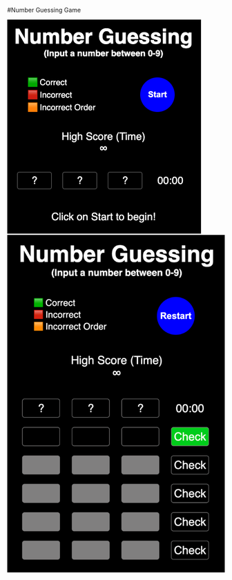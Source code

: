 #Number Guessing Game

![Number Guessing - Welcome Screen](./assets/NumberGuessing-WelcomeScreen.png)
![Number Guessing - Gameplay Screen](./assets/numberGuessing-GameplayScreen.png)